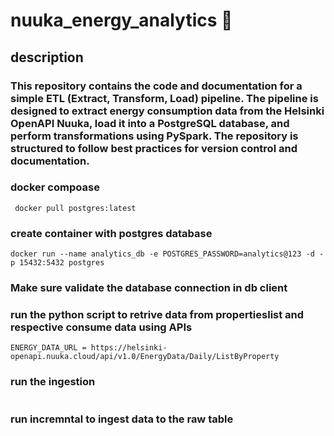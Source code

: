 # nuuka_energy_analytics 🚀

## description

### This repository contains the code and documentation for a simple ETL (Extract, Transform, Load) pipeline. The pipeline is designed to extract energy consumption data from the Helsinki OpenAPI Nuuka, load it into a PostgreSQL database, and perform transformations using PySpark. The repository is structured to follow best practices for version control and documentation.

### docker compoase
``` docker pull postgres:latest```

### create container with postgres database
```docker run --name analytics_db -e POSTGRES_PASSWORD=analytics@123 -d -p 15432:5432 postgres```

### Make sure validate the database connection in db client

### run the python script to retrive data from propertieslist and respective consume data using APIs

``` LIST_URL= https://helsinki-openapi.nuuka.cloud/api/v1.0/Property/List
ENERGY_DATA_URL = https://helsinki-openapi.nuuka.cloud/api/v1.0/EnergyData/Daily/ListByProperty

 ```

### run the ingestion
``` ingest_energy.py
```
### run incremntal to ingest data to the raw table

``` merge_energy_consumption.py
```

